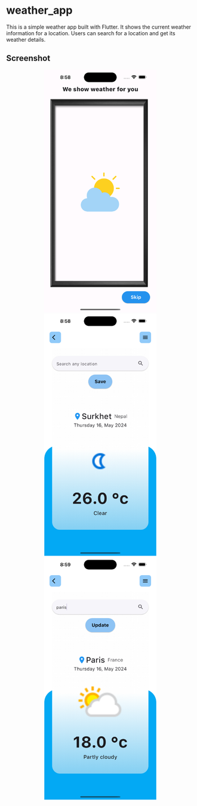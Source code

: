 # weather_app

This is a simple weather app built with Flutter. It shows the current weather information for a location. Users can search for a location and get its weather details.

## Screenshot

<div align=center> <img src = 'assets/help_screen.png' width = '300' > <br> <img src = 'assets/home_page.png' width = '300' > <br> <img src = 'assets/home_page2.png' width = '300' >
